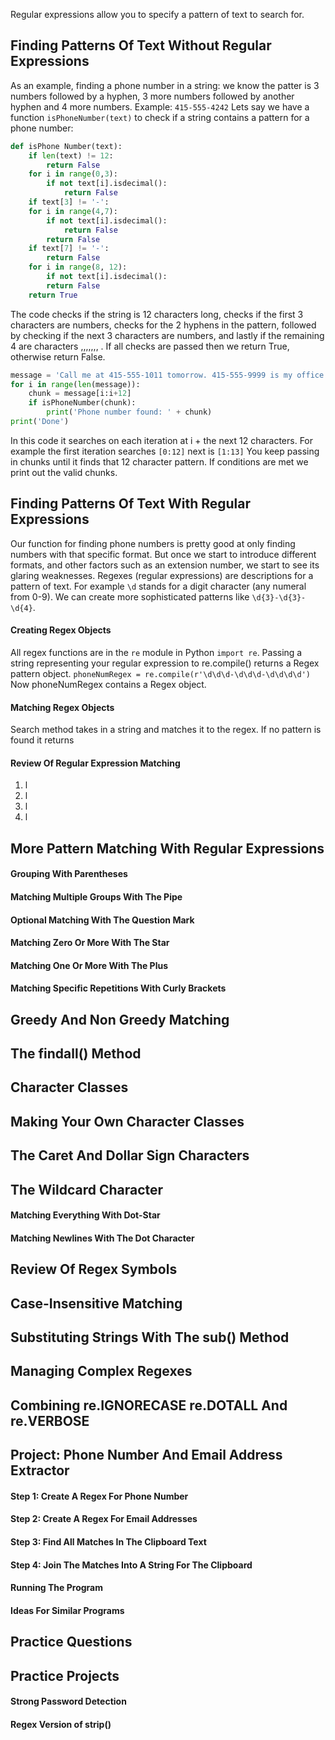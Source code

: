 Regular expressions allow you to specify a pattern of text to search for.
## Finding Patterns Of Text Without Regular Expressions
As an example, finding a phone number in a string: we know the patter is 3 numbers followed by a hyphen, 3 more numbers followed by another hyphen and 4 more numbers. Example: `415-555-4242`
Lets say we have a function `isPhoneNumber(text)` to check if a string contains a pattern for a phone number:

```python
def isPhone Number(text):
	if len(text) != 12:
		return False
	for i in range(0,3):
		if not text[i].isdecimal():
			return False
	if text[3] != '-':
	for i in range(4,7):
		if not text[i].isdecimal():
			return False
		return False
	if text[7] != '-':
		return False
	for i in range(8, 12):
		if not text[i].isdecimal():
		return False
	return True
```
The code checks if the string is 12 characters long, checks if the first 3 characters are numbers, checks for the 2 hyphens in the pattern, followed by checking if the next 3 characters are numbers, and lastly if the remaining 4 are characters ,,,,,,, . 
If all checks are passed then we return True, otherwise return False.

```python
message = 'Call me at 415-555-1011 tomorrow. 415-555-9999 is my office.'
for i in range(len(message)):
	chunk = message[i:i+12]
	if isPhoneNumber(chunk):
		print('Phone number found: ' + chunk)
print('Done')
```

In this code it searches on each iteration at i + the next 12 characters.
For example the first iteration searches `[0:12]` next is `[1:13]`
You keep passing in chunks until it finds that 12 character pattern.
If conditions are met we print out the valid chunks. 
## Finding Patterns Of Text With Regular Expressions
Our function for finding phone numbers is pretty good at only finding numbers with that specific format.
But once we start to introduce different formats, and other factors such as an extension number, we start to see its glaring weaknesses.
Regexes (regular expressions) are descriptions for a pattern of text.
For example `\d` stands for a digit character (any numeral from 0-9).
We can create more sophisticated patterns like `\d{3}-\d{3}-\d{4}`.
#### Creating Regex Objects
All regex functions are in the `re` module in Python `import re`.
Passing a string representing your regular expression to re.compile() returns a Regex pattern object.
`phoneNumRegex = re.compile(r'\d\d\d-\d\d\d-\d\d\d\d')`
Now phoneNumRegex contains a Regex object.
#### Matching Regex Objects
Search method takes in a string and matches it to the regex. 
If no pattern is found it returns
#### Review Of Regular Expression Matching
1. l
2. l
3. l
4. l

## More Pattern Matching With Regular Expressions
#### Grouping With Parentheses
#### Matching Multiple Groups With The Pipe
#### Optional Matching With The Question Mark
#### Matching Zero Or More With The Star
#### Matching One Or More With The Plus
#### Matching Specific Repetitions With Curly Brackets
## Greedy And Non Greedy Matching
## The findall() Method
## Character Classes
## Making Your Own Character Classes
## The Caret And Dollar Sign Characters
## The Wildcard Character 
#### Matching Everything With Dot-Star
#### Matching Newlines With The Dot Character
## Review Of Regex Symbols
## Case-Insensitive Matching
## Substituting Strings With The sub() Method
## Managing Complex Regexes 
## Combining re.IGNORECASE re.DOTALL And re.VERBOSE
## Project: Phone Number And Email Address Extractor
#### Step 1: Create A Regex For Phone Number
#### Step 2: Create A Regex For Email Addresses 
#### Step 3: Find All Matches In The Clipboard Text
#### Step 4: Join The Matches Into A String For The Clipboard
#### Running The Program
#### Ideas For Similar Programs
## Practice Questions
## Practice Projects
#### Strong Password Detection
#### Regex Version of strip()
